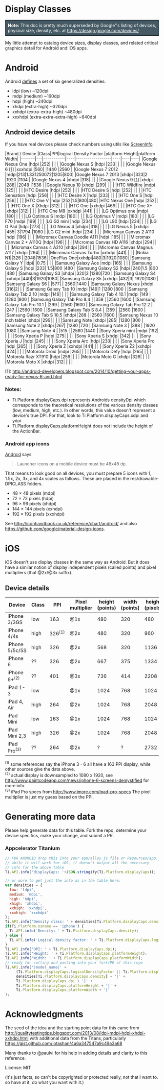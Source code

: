 
Display Classes
==============

<p style="border: 1px solid #000;background-color:#455A64;color:white;padding:8px;"><strong>Note:</strong> This doc is pretty much superseded by Google''s listing of devices, physical size, density, etc. at <a href="https://design.google.com/devices/" style="color:white;">https://design.google.com/devices/</a> </p>

My little attempt to catalog device sizes, display classes, and related critical graphics detail for Android and iOS apps.


# Android

Android [defines](http://developer.android.com/guide/practices/screens_support.html#range)
a set of six generalized densities:

- ldpi (low) ~120dpi
- mdpi (medium) ~160dpi
- hdpi (high) ~240dpi
- xhdpi (extra-high) ~320dpi
- xxhdpi (extra-extra-high) ~480dpi
- xxxhdpi (extra-extra-extra-high) ~640dpi

## Android device details

If you have real devices please check numbers using utils like [ScreenInfo](https://github.com/mportuesisf/ScreenInfo)

|Brand / Device  |Class|PPI|logical Density Factor |platform Height|platform Width|
|-------|---|-----------|----|------------------|----|----|----|
|Google Nexus One  |hdpi  |252| | | |
|Google Nexus S  |hdpi  |233| | | |
|Google Nexus 6 [\[1\]](#footnote1) |xxxhdpi  |560| |1440 |2560 |
|Google Nexus 7 2012  |mdpi|213|1.331250072|1205|800|
|Google Nexus 7 2013  |xhdpi  |323|2 |1920 |1104 |
|Google Nexus 4  |xhdpi  |318| | | |
|Google Nexus 9 [\[1\]](#footnote1) |xhdpi  |288| |2048 |1536 |
|Google Nexus 10  |xhdpi  |299| | | |
|HTC Wildfire  |mdpi  |125| | | |
|HTC Desire  |hdpi  |252| | | |
|HTC Desire S  |hdpi  |252| | | |
|HTC Sensation  |hdpi  |256| | | |
|HTC Desire X  |hdpi  |233| | | |
|HTC One S  |hdpi  |256| | | |
|HTC One V  |hdpi  |252|1.5|800|480|
|HTC Nexus One  |hdpi  |252| | | |
|HTC One X  |Xhdpi  |312| | | |
|HTC One  |xxhdpi  |469| | | |
|HTC One X+  |xhdpi  |312| | | |
|HTC One M8  |xxhdpi  |441| | | |
|LG Optimus one  |mdpi  |180| | | |
|LG Optimus S    |mdpi  |180| | | |
|LG Optimus V   |mdpi  |180| | | |
|LG F70  |mdpi  |199| | | |
|LG G2 mini  |hdpi  |234| | | |
|LG L90  |hdpi  |234| | | |
|LG G Pad  |hdpi  |273| | | |
|LG Nexus 4  |xhdpi  |318| | | |
|LG Nexus 5  |xxhdpi  |455| 3|1794 |1080 |
|LG G2 mini  |hdpi  |234| | | |
|Micromax Canvas 2 A110  |hdpi  |196| | | |
|Micromax Canvas Doodle A111  |hdpi  |185| | | |
|Micromax Canvas 2 + A110Q  |hdpi  |196| | | |
|Micromax Canvas HD A116  |xhdpi  |294| | | |
|Micromax Canvas 4 A210  |xhdpi  |294| | | |
|Micromax Canvas Magnus A117  |xhdpi  |294| | | |
|Micromax Canvas Turbo  |xxhdpi  |441| | | |
|Nokia N1||326 ||2048|1536|
|OnePlus One|xxhdpi|480|3|1920|1080|
|Samsung Galaxy Y  |ldpi| |0.75 | | |
|Samsung Galaxy Ace  |mdpi  |165| | | |
|Samsung Galaxy S  |hdpi  |233| 1.5|800 |480 |
|Samsung Galaxy S2  |hdpi  |240|1.5 |800 |480 |
|Samsung Galaxy S3  |xhdpi  |320|2 |1280|720 |
|Samsung Galaxy S4  |xxhdpi  |440|3|1920|1080|
|Samsung Galaxy S5  |xxhdpi  |432|3| 1920|1080 |
|Samsung Galaxy S6  |  |577| | 2560|1440 |
|Samsung Galaxy Nexus  |xhdpi  |316|2| | |
|Samsung Galaxy Tab 10  |mdpi  |149|1 |1280 |800 |
|Samsung Galaxy Tab 2 10  |mdpi  |149| | | |
|Samsung Galaxy Tab 4 10.1  |mdpi  |149 | |1280 |800 |
|Samsung Galaxy Tab Pro 8.4   |  |359 | |2560 |1600 |
|Samsung Galaxy Tab Pro 10.1  |  |299 | |2560 |1600 |
|Samsung Galaxy Tab Pro 12.2  |  |247 | |2560 |1600 |
|Samsung Galaxy Tab S 8.4   |  |359 | |2560 |1600 |
|Samsung Galaxy Tab S 10.5  |xhdpi  |288 | |2560 |1600 |
|Samsung Nexus 10 inch tablet  |xhdpi  |299| | | |
|Samsung Note  |xhdpi  |285| |1280 |800 |
|Samsung Note 2  |xhdpi  |267| |1280 |720 |
|Samsung Note 3  |  |388 | |1920 |1080 |
|Samsung Note 4  |  |515 | |2560 |1440 |
|Sony Xperia mini    |mdpi  |192| | | |
|Sony Xperia P  |hdpi  |275| | | |
|Sony Xperia S  |xhdpi  |342| | | |
|Sony Xperia J  |hdpi  |245| | | |
|Sony Xperia Arc  |hdpi  |233| | | |
|Sony Xperia Pro  |hdpi  |265| | | |
|Sony Xperia Z  |xxhdpi  |441| | | |
|Sony Xperia Z2  |xxhdpi  |424| | | |
|Motorola Droid  |mdpi  |265| | | |
|Motorola Defy  |hdpi  |265| | | |
|Motorola Razr XT910  |hdpi  |256| | | |
|Motorola Moto G  |xhdpi  |326| | | |
|Motorola Moto X  |xhdpi  |312| | | |

<a id="footnote1"></a>
  [1]: <http://android-developers.blogspot.com/2014/10/getting-your-apps-ready-for-nexus-6-and.html>


### Notes:

 * Ti.Platform.displayCaps.dpi represents Androids densityDpi which corresponds to the theoretical resolutions of the various density classes (low, medium, high, etc.). In other words, this value doesn't represent a device's true DPI. For that, look to Ti.Platform.displayCaps.xdpi and ydpi.
 * Ti.Platform.displayCaps.platformHeight does not include the height of the ActionBar.

### Android app icons

[Android](http://developer.android.com/design/style/iconography.html) says

> Launcher icons on a mobile device must be 48x48 dp.

That means to look good on all devices, you must prepare 5 icons with 1, 1.5x, 2x, 3x, and 4x scales as follows. These are placed in the res/drawable-DPICLASS folders.

* 48 × 48 pixels (mdpi)
* 72 × 72 pixels (hdpi)
* 96 × 96 pixels (xhdpi)
* 144 × 144 pixels (xxhdpi)
* 192 × 192 pixels (xxxhdpi)

See <http://iconhandbook.co.uk/reference/chart/android/> and also <https://github.com/google/material-design-icons>.


# iOS

iOS doesn't use display classes in the same way as Android. But it does have a similar notion of display independent pixels (called points) and pixel multipliers (that @2x/@3x suffix).

## Device details
|Device  |Class|PPI|Pixel multiplier |height (points)|width (points)|height (pixels)|width (pixels)|
|-------|---|-----------|----|------------------|----|----|----|
|iPhone 3/3GS  |low  |163|@1x |480 |320 |480 |320|
|iPhone 4/4s  |high  |326<sup>(1)</sup>|@2x |480 |320 |960 |640 |
|iPhone 5/5c/5S  |high  |326|@2x |568 |320 |1136 |640 |
|iPhone 6  |??  |326|@2x |667 |375 |1334 |750 |
|iPhone 6+<sup>(2)</sup> |??  |401|@3x |736 |414 |2208 |1242 |
|iPad 1-3  |low  | |@1x |1024 |768 |1024 |768 |
|iPad 4, Air  |high  |264 |@2x |1024 |768 |2048 |1536 |
|iPad Mini    |low  |163 |@1x |1024 |768 |1024 |768 |
|iPad Mini 2,3|high |326 |@2x |1024 |768 |2048 |1536 |
|iPad Pro<sup>(3)</sup>| ?? | 264 |@2x |? |? |2732 |2048 |


<sup>(1)</sup> some references say the iPhone 3 - 6 all have a 163 PPI display, while other sources give the data above.<br/>
<sup>(2)</sup> actual display is downsampled to 1080 x 1920, see http://www.paintcodeapp.com/news/iphone-6-screens-demystified for more info<br/>
<sup>(3)</sup> iPad Pro specs from http://www.imore.com/ipad-pro-specs The pixel multiplier is just my guess based on the PPI.

# Generating more data

Please help generate data for this table. Fork the repo, determine your device specifics, make your change, and submit a PR.

### Appcelerator Titanium

```js
// FOR ANDROID drop this into your app/alloy.js file or Resources/app.js
// while it will work for iOS, it doesn't output all the necessary
// info for the above table
Ti.API.info('displayCaps: '+JSON.stringify(Ti.Platform.displayCaps));

// or more to get just the info as in the table here:
var densities = {
  low: 'ldpi',
  medium: 'mdpi',
  high: 'hdpi',
  xhigh: 'xhdpi',
  xxhigh: 'xxhdpi',
  xxxhigh: 'xxxhdpi'
};
Ti.API.info('Density class: ' + densities[Ti.Platform.displayCaps.density]);
if(Ti.Platform.osname == 'iphone') {
  Ti.API.info('Density: ' + Ti.Platform.displayCaps.density);
} else {
  Ti.API.info('Logical density factor: ' + Ti.Platform.displayCaps.logicalDensityFactor);
}
Ti.API.info('DPI: ' + Ti.Platform.displayCaps.dpi);
Ti.API.info('Height: ' + Ti.Platform.displayCaps.platformHeight);
Ti.API.info('Width: ' + Ti.Platform.displayCaps.platformWidth);
// ready for cutting and pasting into your fork/PR of this repo
Ti.API.info('|model_name|' +
	 (Ti.Platform.displayCaps.logicalDensityFactor || Ti.Platform.displayCaps.density) + '|' +
	 densities[Ti.Platform.displayCaps.density] + '|' +
	 Ti.Platform.displayCaps.dpi + '|' +
	 Ti.Platform.displayCaps.platformHeight + '|' +
	 Ti.Platform.displayCaps.platformWidth + '|'
);
```

# Acknowledgments

The seed of the idea and the starting point data for this came from http://qualitytestingtips.blogspot.com/2013/08/ldpi-mdpi-hdpi-xhdpi-xxhdpi.html with additional data from the Titans, particularly https://gist.github.com/iotashan/4a6a347547a9c49a3a68

Many thanks to @paulvi for his help in adding details and clarity to this reference.

License: MIT

(it's just facts, so can't be copyrighted or protected really, not that I want to. so have at it, do what you want with it.)

